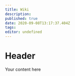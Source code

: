 ```yaml
---
title: Wiki
description: 
published: true
date: 2020-09-08T13:17:37.404Z
tags: 
editor: undefined
---
```


# Header
Your content here